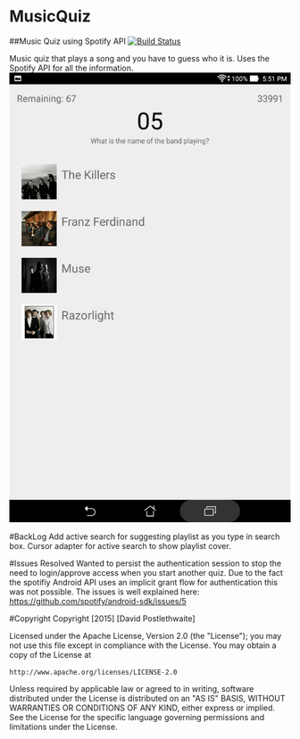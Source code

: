 # MusicQuiz   
##Music Quiz using Spotify API            [![Build Status](https://travis-ci.org/DavidPos/MusicQuiz.svg)](https://travis-ci.org/DavidPos/MusicQuiz)


Music quiz that plays a song and you have to guess who it is. Uses the Spotify API for all the information.
[![Home Screen](https://github.com/DavidPos/MusicQuiz/blob/master/ScreenShots/Screenshot_2015-08-18-17-51-37.jpg)]()

#BackLog
Add active search for suggesting playlist as you type in search box.
Cursor adapter for active search to show playlist cover.

#Issues Resolved
Wanted to persist the authentication session to stop the need to login/approve access when you start another quiz. Due to the fact the spotifiy Android API uses an implicit grant flow for authentication this was not possible. 
The issues is well explained here: https://github.com/spotify/android-sdk/issues/5

#Copyright
Copyright [2015] [David Postlethwaite]

Licensed under the Apache License, Version 2.0 (the "License");
you may not use this file except in compliance with the License.
You may obtain a copy of the License at

    http://www.apache.org/licenses/LICENSE-2.0

Unless required by applicable law or agreed to in writing, software
distributed under the License is distributed on an "AS IS" BASIS,
WITHOUT WARRANTIES OR CONDITIONS OF ANY KIND, either express or implied.
See the License for the specific language governing permissions and
limitations under the License.
